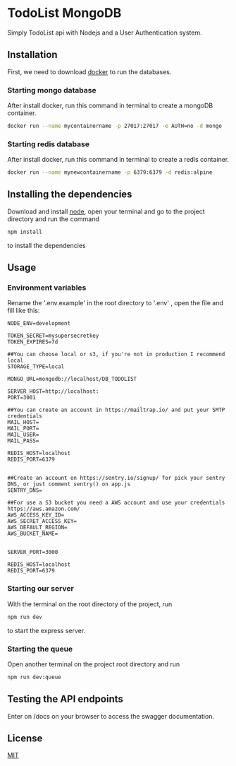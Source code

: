 # TodoList MongoDB

Simply TodoList api with Nodejs and a User Authentication system.

## Installation

First, we need to download [docker](https://docs.docker.com/get-docker/) to run the databases.

### Starting mongo database

After install docker, run this command in terminal to create a mongoDB container.

```bash
docker run --name mycontainername -p 27017:27017 -e AUTH=no -d mongo
```

### Starting redis database

After install docker, run this command in terminal to create a redis container.

```bash
docker run --name mynewcontainername -p 6379:6379 -d redis:alpine
```

## Installing the dependencies

Download and install [node](https://nodejs.org/en/download/), open your terminal and go to the project directory and run the command

```bash
npm install
```

to install the dependencies

## Usage

### Environment variables

Rename the '.env.example' in the root directory to '.env' , open the file and fill like this:

```environment
NODE_ENV=development

TOKEN_SECRET=mysupersecretkey
TOKEN_EXPIRES=7d

##You can choose local or s3, if you're not in production I recommend local
STORAGE_TYPE=local

MONGO_URL=mongodb://localhost/DB_TODOLIST

SERVER_HOST=http://localhost:
PORT=3001

##You can create an account in https://mailtrap.io/ and put your SMTP credentials
MAIL_HOST=
MAIL_PORT=
MAIL_USER=
MAIL_PASS=

REDIS_HOST=localhost
REDIS_PORT=6379


##Create an account on https://sentry.io/signup/ for pick your sentry DNS, or just comment sentry() on app.js
SENTRY_DNS=

##For use a S3 bucket you need a AWS account and use your credentials https://aws.amazon.com/
AWS_ACCESS_KEY_ID=
AWS_SECRET_ACCESS_KEY=
AWS_DEFAULT_REGION=
AWS_BUCKET_NAME=


SERVER_PORT=3000

REDIS_HOST=localhost
REDIS_PORT=6379
```

### Starting our server

With the terminal on the root directory of the project, run

```bash
npm run dev
```

to start the express server.

### Starting the queue

Open another terminal on the project root directory and run

```bash
npm run dev:queue
```

## Testing the API endpoints

Enter on /docs on your browser to access the swagger documentation.

## License

[MIT](https://choosealicense.com/licenses/mit/)
